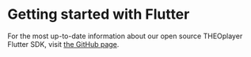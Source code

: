 # Getting started with Flutter

For the most up-to-date information about our open source THEOplayer Flutter SDK,
visit [the GitHub page](https://github.com/THEOplayer/flutter-theoplayer-sdk).
